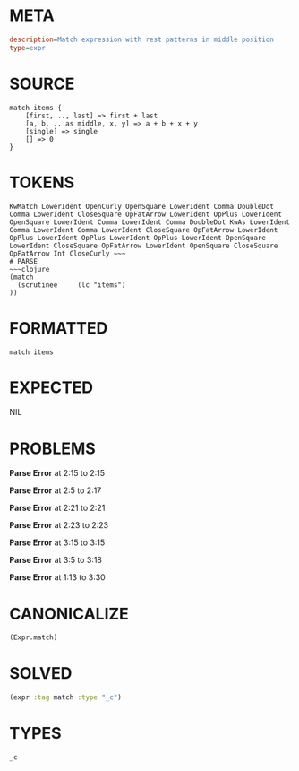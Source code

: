 # META
~~~ini
description=Match expression with rest patterns in middle position
type=expr
~~~
# SOURCE
~~~roc
match items {
    [first, .., last] => first + last
    [a, b, .. as middle, x, y] => a + b + x + y  
    [single] => single
    [] => 0
}
~~~
# TOKENS
~~~text
KwMatch LowerIdent OpenCurly OpenSquare LowerIdent Comma DoubleDot Comma LowerIdent CloseSquare OpFatArrow LowerIdent OpPlus LowerIdent OpenSquare LowerIdent Comma LowerIdent Comma DoubleDot KwAs LowerIdent Comma LowerIdent Comma LowerIdent CloseSquare OpFatArrow LowerIdent OpPlus LowerIdent OpPlus LowerIdent OpPlus LowerIdent OpenSquare LowerIdent CloseSquare OpFatArrow LowerIdent OpenSquare CloseSquare OpFatArrow Int CloseCurly ~~~
# PARSE
~~~clojure
(match
  (scrutinee     (lc "items")
))
~~~
# FORMATTED
~~~roc
match items
~~~
# EXPECTED
NIL
# PROBLEMS
**Parse Error**
at 2:15 to 2:15

**Parse Error**
at 2:5 to 2:17

**Parse Error**
at 2:21 to 2:21

**Parse Error**
at 2:23 to 2:23

**Parse Error**
at 3:15 to 3:15

**Parse Error**
at 3:5 to 3:18

**Parse Error**
at 1:13 to 3:30

# CANONICALIZE
~~~clojure
(Expr.match)
~~~
# SOLVED
~~~clojure
(expr :tag match :type "_c")
~~~
# TYPES
~~~roc
_c
~~~
